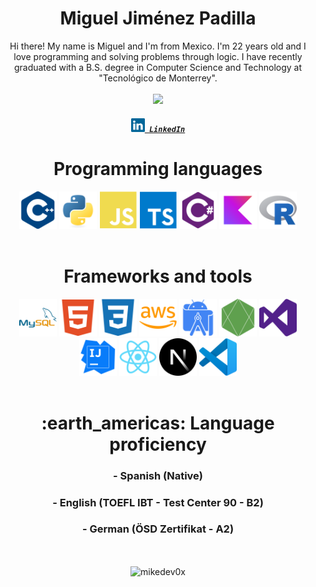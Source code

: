 <h1 align="center"> Miguel Jiménez Padilla </h1>

<div align = "center">
  Hi there! My name is Miguel and I'm from Mexico. I'm 22 years old and I love programming and solving problems through logic. I have recently graduated with a B.S. degree in Computer Science and Technology at "Tecnológico de Monterrey".
</div>

<br>

<div align="center">
  <img src= "https://user-images.githubusercontent.com/74038190/212750672-2f3f2b50-c84f-4ed8-a60a-849ae69ff9df.gif" width="400" heigth="200"/>
</div>

<h5 align="center">
  <code><a href="https://www.linkedin.com/in/miguel-jiménez-padilla-012a471a9/" title="LinkedIn Profile"><img width="22" src="/linkedin.svg"> LinkedIn</a></code>
</h5>

<h1 align="center">  Programming languages </h1>

<div align="center">
  <img src="https://github.com/devicons/devicon/blob/master/icons/cplusplus/cplusplus-plain.svg" width="60" height="60">
  <img src="https://github.com/devicons/devicon/blob/master/icons/python/python-original.svg" width="60" height="60">
  <img src="https://github.com/devicons/devicon/blob/master/icons/javascript/javascript-plain.svg" width="60" height="60">
  <img src="https://github.com/devicons/devicon/blob/master/icons/typescript/typescript-plain.svg" width="60" height="60">
  <img src="https://github.com/devicons/devicon/blob/master/icons/csharp/csharp-plain.svg" width="60" height="60">
  <img src="https://github.com/devicons/devicon/blob/master/icons/kotlin/kotlin-original.svg" width="60" height="60">
  <img src="https://github.com/devicons/devicon/blob/master/icons/r/r-original.svg" width="60" height="60">
</div>

  <br>
<h1 align="center">  Frameworks and tools </h1>


<div align="center">
  <img src="https://github.com/devicons/devicon/blob/master/icons/mysql/mysql-original-wordmark.svg" width="60" height="60">
  <img src="https://github.com/devicons/devicon/blob/master/icons/html5/html5-plain.svg" width="60" height="60">
  <img src="https://github.com/devicons/devicon/blob/master/icons/css3/css3-plain.svg" width="60" height="60">
  <img src="https://github.com/devicons/devicon/blob/master/icons/amazonwebservices/amazonwebservices-plain-wordmark.svg" width="60" height="60">
  <img src="https://github.com/devicons/devicon/blob/master/icons/androidstudio/androidstudio-plain.svg" width="60" height="60">
  <img src="https://github.com/devicons/devicon/blob/master/icons/nodejs/nodejs-plain.svg" width="60" height="60">
  <img src="https://github.com/devicons/devicon/blob/master/icons/visualstudio/visualstudio-plain.svg" width="60" height="60">
  <img src="https://github.com/devicons/devicon/blob/master/icons/intellij/intellij-plain.svg" width="60" height="60">
  <img src="https://github.com/devicons/devicon/blob/master/icons/react/react-original.svg" width="60" height="60">
  <img src="https://github.com/devicons/devicon/blob/master/icons/nextjs/nextjs-original.svg" width="60" height="60">
  <img src="https://github.com/devicons/devicon/blob/master/icons/vscode/vscode-original.svg" width="60" height="60">

</div>

 <br>

<h1 align="center"> :earth_americas: Language proficiency </h1> 

  <div align="center">
    <h3> - Spanish (Native) </h3>
    <h3> - English (TOEFL IBT - Test Center 90 - B2)</h3> 
    <h3> - German (ÖSD Zertifikat - A2)</h3>        
  </div>

 <br>

 <div align="center">
   <p><img align="center" src="https://github-readme-stats.vercel.app/api/top-langs?username=mikedev0x&show_icons=true&bg_color=000000&border_color=FFFFFF&locale=en&layout=compact&hide=HTML,Kotlin,R" alt="mikedev0x"/></p>
 </div>

   
<!---
MikeDev0X/MikeDev0X is a ✨ special ✨ repository because its `README.md` (this file) appears on your GitHub profile.
You can click the Preview link to take a look at your changes.
--->
